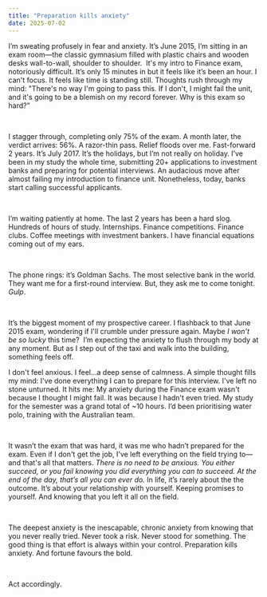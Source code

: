 ```yaml
---
title: "Preparation kills anxiety"
date: 2025-07-02
---
```


<p id="">I’m sweating profusely in fear and anxiety. It’s June 2015, I’m sitting in an exam room—the classic gymnasium filled with plastic chairs and wooden desks wall-to-wall, shoulder to shoulder.&nbsp; It's my intro to Finance exam, notoriously difficult. It’s only 15 minutes in but it feels like it’s been an hour. I can't focus. It feels like time is standing still. Thoughts rush through my mind: "There's no way I'm going to pass this. If I don't, I might fail the unit, and it's going to be a blemish on my record forever. Why is this exam so hard?”</p><p>‍</p><p id="">I stagger through, completing only 75% of the exam. A month later, the verdict arrives: 56%. A razor-thin pass. Relief floods over me. Fast-forward 2 years. It’s July 2017. It’s the holidays, but I’m not really on holiday. I’ve been in my study the whole time, submitting 20+ applications to investment banks and preparing for potential interviews. An audacious move after almost failing my introduction to finance unit. Nonetheless, today, banks start calling successful applicants.</p><p>‍</p><p id="">I’m waiting patiently at home. The last 2 years has been a hard slog. Hundreds of hours of study. Internships. Finance competitions. Finance clubs. Coffee meetings with investment bankers. I have financial equations coming out of my ears. </p><p>‍</p><p id="">The phone rings: it’s Goldman Sachs. The most selective bank in the world. They want me for a first-round interview. But, they ask me to come tonight.<em id=""> Gulp</em>. </p><p>‍</p><p id="">It’s the biggest moment of my prospective career. I flashback to that June 2015 exam, wondering if I'll crumble under pressure again. Maybe <em id="">I won’t be so lucky</em> this time?&nbsp; I’m expecting the anxiety to flush through my body at any moment. But as I step out of the taxi and walk into the building, something feels off. </p><p id="">I don't feel anxious. I feel…a deep sense of calmness. A simple thought fills my mind: I've done everything I can to prepare for this interview. I've left no stone unturned. It hits me: My anxiety during the Finance exam wasn't because I thought I might fail. It was because I hadn't even tried. My study for the semester was a grand total of ~10 hours. I’d been prioritising water polo, training with the Australian team.</p><p>‍</p><p id="">It wasn’t the exam that was hard, it was me who hadn’t prepared for the exam. Even if I don't get the job, I've left everything on the field trying to—and that's all that matters.<em id=""> There is no need to be anxious. You either succeed, or you fail knowing you did everything you can to succeed. At the end of the day, that’s all you can ever do.</em> In life, it’s rarely about the the outcome. It’s about your relationship with yourself. Keeping promises to yourself. And knowing that you left it all on the field. </p><p>‍</p><p id="">The deepest anxiety is the inescapable, chronic anxiety from knowing that you never really tried. Never took a risk. Never stood for something. The good thing is that effort is always within your control. Preparation kills anxiety. And fortune favours the bold.</p><p>‍</p><p id="">Act accordingly.</p>